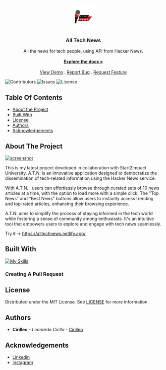 <br/>
<p align="center">
  <a href="https://github.com/CiriLLeo/AllTheNewsProject">
    <img src="https://raw.githubusercontent.com/CiriLLeo/AllTheNewsProject/main/assets/img/android-chrome-192x192.png" alt="Logo" width="80" height="80">
  </a>

  <h3 align="center">All Tech News</h3>

  <p align="center">
    All the news for tech people, using API from Hacker News.
    <br/>
    <br/>
    <a href="https://github.com/CiriLLeo/AllTheNewsProject"><strong>Explore the docs »</strong></a>
    <br/>
    <br/>
    <a href="https://github.com/CiriLLeo/AllTheNewsProject">View Demo</a>
    .
    <a href="https://github.com/CiriLLeo/AllTheNewsProject/issues">Report Bug</a>
    .
    <a href="https://github.com/CiriLLeo/AllTheNewsProject/issues">Request Feature</a>
  </p>
</p>

![Contributors](https://img.shields.io/github/contributors/CiriLLeo/AllTheNewsProject?color=dark-green) ![Issues](https://img.shields.io/github/issues/CiriLLeo/AllTheNewsProject) ![License](https://img.shields.io/github/license/CiriLLeo/AllTheNewsProject) 

## Table Of Contents

* [About the Project](#about-the-project)
* [Built With](#built-with)
* [License](#license)
* [Authors](#authors)
* [Acknowledgements](#acknowledgements)

## About The Project
<a href="https://alltechnews.netlify.app/">![screenshot](https://github.com/CiriLLeo/AllTheNewsProject/assets/148391026/7138d188-ede6-479b-a09f-8218a57706c1)
</a>

This is my latest project developed in collaboration with Start2Impact University. A.T.N. is an innovative application designed to democratize the dissemination of tech-related information using the Hacker News service.

With A.T.N. , users can effortlessly browse through curated sets of 10 news articles at a time, with the option to load more with a simple click. The "Top News" and "Best News" buttons allow users to instantly access trending and top-rated articles, enhancing their browsing experience.

A.T.N. aims to simplify the process of staying informed in the tech world while fostering a sense of community among enthusiasts. It's an intuitive tool that empowers users to explore and engage with tech news seamlessly.

Try it  -> https://alltechnews.netlify.app/

## Built With

[![My Skills](https://skillicons.dev/icons?i=js,html,css,bootstrap,webpack)](https://skillicons.dev)

### Creating A Pull Request



## License

Distributed under the MIT License. See [LICENSE](https://github.com/CiriLLeo/AllTheNewsProject/blob/main/LICENSE.md) for more information.

## Authors

* **Cirilleo** - *Leonardo Cirillo* - [Cirilleo](https://github.com/CiriLLeo)


## Acknowledgements

* [Linkedin](https://www.linkedin.com/in/leonardo-cirillo-5217421a1/)
* [Instagram](https://www.instagram.com/cirilleo/)
